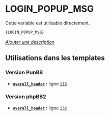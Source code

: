 # LOGIN_POPUP_MSG


Cette variable est utilisable directement.

```html
{LOGIN_POPUP_MSG}
```

[*Ajouter une description*](https://fa-tvars.appspot.com/var/LOGIN_POPUP_MSG)

## Utilisations dans les templates

### Version PunBB
* __[`overall_header`](../tpl/var/punbb/overall_header.md#readme) :__ ligne [`216`](../tpl/src/punbb/overall_header.tpl#L216)

### Version phpBB2
* __[`overall_header`](../tpl/var/subsilver/overall_header.md#readme) :__ ligne [`232`](../tpl/src/subsilver/overall_header.tpl#L232)